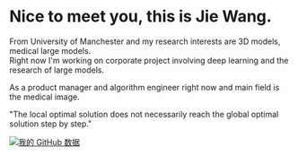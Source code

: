 # Nice to meet you, this is Jie Wang.
From University of Manchester and my research interests are 3D models, medical large models.  
Right now I'm working on corporate project involving deep learning and the research of large models.

As a product manager and algorithm engineer right now and main field is the medical image.

"The local optimal solution does not necessarily reach the global optimal solution step by step."

[![我的 GitHub 数据](https://github-readme-stats.vercel.app/api?username=CorleoneJW)]()
